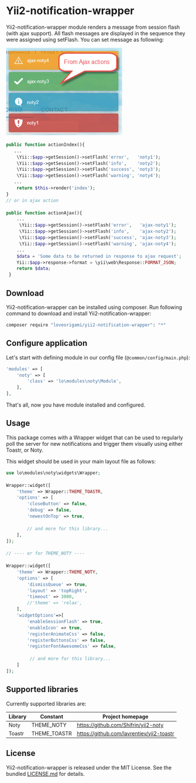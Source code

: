 # Yii2-notification-wrapper

Yii2-notification-wrapper module renders a message from session flash (with ajax support). All flash messages are displayed
in the sequence they were assigned using setFlash. You can set message as following:

!["Demo"](img/noty-demo.jpg)

 ```php
public function actionIndex(){
    ...
     \Yii::$app->getSession()->setFlash('error',   'noty1');
     \Yii::$app->getSession()->setFlash('info',    'noty2');
     \Yii::$app->getSession()->setFlash('success', 'noty3');
     \Yii::$app->getSession()->setFlash('warning', 'noty4');
    ...
     return $this->render('index');
 }
 // or in ajax action

 public function actionAjax(){
     ...
      \Yii::$app->getSession()->setFlash('error',   'ajax-noty1');
      \Yii::$app->getSession()->setFlash('info',    'ajax-noty2');
      \Yii::$app->getSession()->setFlash('success', 'ajax-noty3');
      \Yii::$app->getSession()->setFlash('warning', 'ajax-noty4');
     ...
     $data = 'Some data to be returned in response to ajax request';
     Yii::$app->response->format = \yii\web\Response::FORMAT_JSON;
     return $data;
  }
 ```

Download
--------

Yii2-notification-wrapper can be installed using composer. Run following command to download and
install Yii2-notification-wrapper:

```bash
composer require "loveorigami/yii2-notification-wrapper": "*"
```

Configure application
---------------------

Let's start with defining module in our config file (`@common/config/main.php`):

```php
'modules' => [
    'noty' => [
        'class' => 'lo\modules\noty\Module',
    ],
],
```
That's all, now you have module installed and configured.

Usage
-----

This package comes with a Wrapper widget that can be used to regularly poll the server for new notifications and trigger them visually using either Toastr, or Noty.

This widget should be used in your main layout file as follows:

```php
use lo\modules\noty\widgets\Wrapper;

Wrapper::widget([
    'theme' => Wrapper::THEME_TOASTR,
    'options' => [
        'closeButton' => false,
        'debug' => false,
        'newestOnTop' => true,

        // and more for this library...
    ],
]);

// ---- or for THEME_NOTY ----

Wrapper::widget([
    'theme' => Wrapper::THEME_NOTY,
    'options' => [
        'dismissQueue' => true,
        'layout' => 'topRight',
        'timeout' => 3000,
        //'theme' => 'relax',
    ],
    'widgetOptions'=>[
        'enableSessionFlash' => true,
        'enableIcon' => true,
        'registerAnimateCss' => false,
        'registerButtonsCss' => false,
        'registerFontAwesomeCss' => false,

         // and more for this library...
    ]
]);

```

Supported libraries
-------------------

Currently supported libraries are:

| Library        | Constant      | Project homepage                               |
| -------------- | ------------- | ---------------------------------------------- |
| Noty           | THEME_NOTY    | https://github.com/Shifrin/yii2-noty           |
| Toastr         | THEME_TOASTR  | https://github.com/lavrentiev/yii2-toastr      |


License
-------

Yii2-notification-wrapper is released under the MIT License. See the bundled [LICENSE.md](LICENSE.md)
for details.
